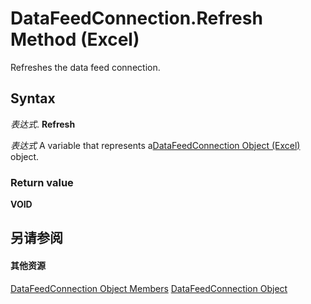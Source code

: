 
# DataFeedConnection.Refresh Method (Excel)

Refreshes the data feed connection.


## Syntax

 _表达式_. **Refresh**

 _表达式_ A variable that represents a[DataFeedConnection Object (Excel)](2ccb242b-28d5-3baf-78be-aa8f7478f4b6.md) object.


### Return value

 **VOID**


## 另请参阅


#### 其他资源


[DataFeedConnection Object Members](http://msdn.microsoft.com/library/33157c0b-c8d1-355f-8e72-3c7738ff67af%28Office.15%29.aspx)
[DataFeedConnection Object](2ccb242b-28d5-3baf-78be-aa8f7478f4b6.md)